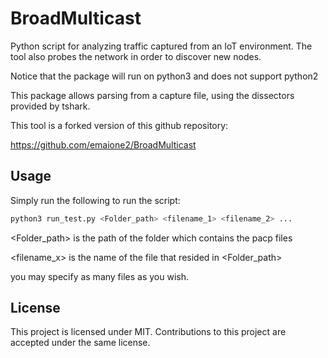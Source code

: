 # BroadMulticast

Python script for analyzing traffic captured from an IoT environment. The tool also probes the network in order to discover new nodes. 

Notice that the package will run on python3 and does not support python2 


This package allows parsing from a capture file, using the dissectors provided by tshark.

This tool is a forked version of this github repository:

https://github.com/emaione2/BroadMulticast


## Usage

Simply run the following to run the script:
```bash
python3 run_test.py <Folder_path> <filename_1> <filename_2> ...
```
<Folder_path> is the path of the folder which contains the pacp files

<filename_x> is the name of the file that resided in <Folder_path> 

you may specify as many files as you wish. 



## License
This project is licensed under MIT. Contributions to this project are accepted under the same license. 

